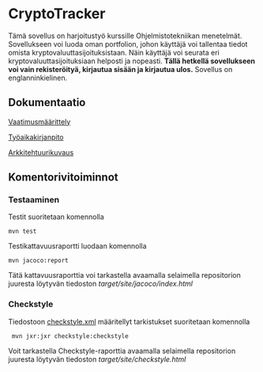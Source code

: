 # CryptoTracker

Tämä sovellus on harjoitustyö kurssille Ohjelmistotekniikan menetelmät. Sovellukseen voi luoda oman portfolion, johon käyttäjä voi tallentaa tiedot omista kryptovaluuttasijoituksistaan. Näin käyttäjä voi seurata eri kryptovaluuttasijoituksiaan helposti ja nopeasti. **Tällä hetkellä sovellukseen voi vain rekisteröityä, kirjautua sisään ja kirjautua ulos.** Sovellus on englanninkielinen.

## Dokumentaatio

[Vaatimusmäärittely](https://github.com/nakkekakke/CryptoTracker/blob/master/dokumentointi/vaatimusmaarittely.md)

[Työaikakirjanpito](https://github.com/nakkekakke/CryptoTracker/blob/master/dokumentointi/tyoaikakirjanpito.md)

[Arkkitehtuurikuvaus](https://github.com/nakkekakke/CryptoTracker/blob/master/dokumentointi/arkkitehtuuri.md)

## Komentorivitoiminnot

### Testaaminen

Testit suoritetaan komennolla

```
mvn test
```

Testikattavuusraportti luodaan komennolla

```
mvn jacoco:report
```

Tätä kattavuusraporttia voi tarkastella avaamalla selaimella repositorion juuresta löytyvän tiedoston _target/site/jacoco/index.html_

### Checkstyle

Tiedostoon [checkstyle.xml](https://github.com/nakkekakke/CryptoTracker/blob/master/checkstyle.xml) määritellyt tarkistukset suoritetaan komennolla

```
 mvn jxr:jxr checkstyle:checkstyle
```

Voit tarkastella Checkstyle-raporttia avaamalla selaimella repositorion juuresta löytyvän tiedoston _target/site/checkstyle.html_
